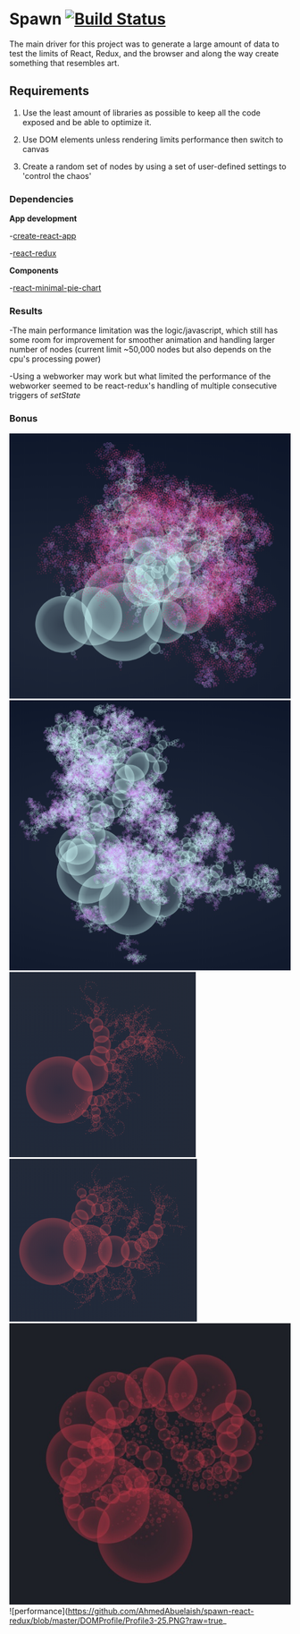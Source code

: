 # Spawn [![Build Status](https://travis-ci.com/AhmedAbuelaish/spawn-react-redux.svg?branch=master)](https://travis-ci.com/AhmedAbuelaish/spawn-react-redux)
The main driver for this project was to generate a large amount of data to test the limits of React, Redux, and the browser and along the way create something that resembles art.

## Requirements

1. Use the least amount of libraries as possible to keep all the code exposed and be able to optimize it.

2. Use DOM elements unless rendering limits performance then switch to canvas

3. Create a random set of nodes by using a set of user-defined settings to 'control the chaos'

### Dependencies

**App development**

-[create-react-app](https://www.npmjs.com/package/create-react-app)

-[react-redux](https://www.npmjs.com/package/react-redux)

**Components**

-[react-minimal-pie-chart](https://www.npmjs.com/package/react-minimal-pie-chart)

### Results

-The main performance limitation was the logic/javascript, which still has some room for improvement for smoother animation and handling larger number of nodes (current limit ~50,000 nodes but also depends on the cpu's processing power)

-Using a webworker may work but what limited the performance of the webworker seemed to be react-redux's handling of multiple consecutive triggers of *setState*

### Bonus
![minSize01](https://github.com/AhmedAbuelaish/spawn-react-redux/blob/master/images/Capture.PNG?raw=true)
![minSize04](https://github.com/AhmedAbuelaish/spawn-react-redux/blob/master/images/Capture2.PNG?raw=true)
![red03](https://github.com/AhmedAbuelaish/spawn-react-redux/blob/master/images/1%200%20100%200%20-60%2090.PNG?raw=true)
![red02](https://github.com/AhmedAbuelaish/spawn-react-redux/blob/master/images/1%200%20100%200%20-60%2090%20(1).PNG?raw=true)
![red01](https://github.com/AhmedAbuelaish/spawn-react-redux/blob/master/images/Image%203-9-19%20at%203.08%20PM.jpg?raw=true)
![performance](https://github.com/AhmedAbuelaish/spawn-react-redux/blob/master/DOMProfile/Profile3-25.PNG?raw=true_



